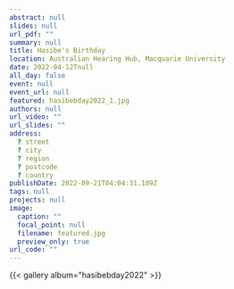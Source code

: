 ```yaml
---
abstract: null
slides: null
url_pdf: ""
summary: null
title: Hasibe's Birthday
location: Australian Hearing Hub, Macquarie University
date: 2022-04-12Tnull
all_day: false
event: null
event_url: null
featured: hasibebday2022_1.jpg
authors: null
url_video: ""
url_slides: ""
address:
  ? street
  ? city
  ? region
  ? postcode
  ? country
publishDate: 2022-09-21T04:04:31.109Z
tags: null
projects: null
image:
  caption: ""
  focal_point: null
  filename: featured.jpg
  preview_only: true
url_code: ""
---
```


{{< gallery album="hasibebday2022" >}}
